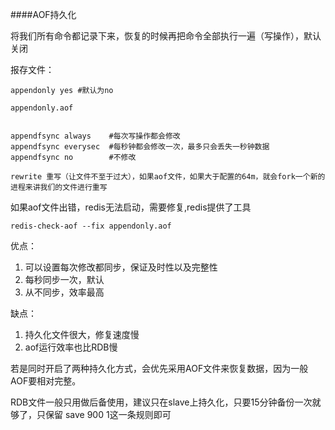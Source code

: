 ####AOF持久化

将我们所有命令都记录下来，恢复的时候再把命令全部执行一遍（写操作），默认关闭

报存文件：
```
appendonly yes #默认为no

appendonly.aof


appendfsync always    #每次写操作都会修改
appendfsync everysec  #每秒钟都会修改一次，最多只会丢失一秒钟数据
appendfsync no        #不修改

rewrite 重写（让文件不至于过大），如果aof文件，如果大于配置的64m，就会fork一个新的进程来讲我们的文件进行重写
```


如果aof文件出错，redis无法启动，需要修复,redis提供了工具
```
redis-check-aof --fix appendonly.aof
```

优点：

1. 可以设置每次修改都同步，保证及时性以及完整性
2. 每秒同步一次，默认
3. 从不同步，效率最高


缺点：

1. 持久化文件很大，修复速度慢
2. aof运行效率也比RDB慢

若是同时开启了两种持久化方式，会优先采用AOF文件来恢复数据，因为一般AOF要相对完整。


RDB文件一般只用做后备使用，建议只在slave上持久化，只要15分钟备份一次就够了，只保留
save 900 1这一条规则即可
